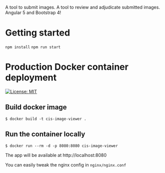 
A tool to submit images. A tool to review and adjudicate submitted images. Angular 5 and Bootstrap 4!


# Getting started

```npm install```
```npm run start```

# Production Docker container deployment


[![License: MIT](https://img.shields.io/badge/License-MIT-blue.svg)](https://opensource.org/licenses/MIT)

## Build docker image

```
$ docker build -t cis-image-viewer . 
```

## Run the container locally

```
$ docker run --rm -d -p 8080:8080 cis-image-viewer
```


The app will be available at http://localhost:8080

You can easily tweak the nginx config in ```nginx/nginx.conf```
